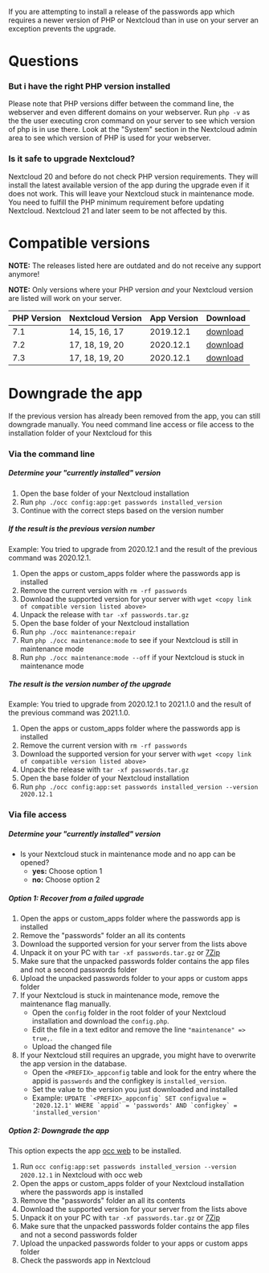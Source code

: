 If you are attempting to install a release of the passwords app which requires a newer version of PHP or Nextcloud than in use on your server an exception prevents the upgrade.

# Questions
### But i have the right PHP version installed
Please note that PHP versions differ between the command line, the webserver and even different domains on your webserver.
Run `php -v` as the the user executing cron command on your server to see which version of php is in use there.
Look at the "System" section in the Nextcloud admin area to see which version of PHP is used for your webserver.

### Is it safe to upgrade Nextcloud?
Nextcloud 20 and before do not check PHP version requirements.
They will install the latest available version of the app during the upgrade even if it does not work.
This will leave your Nextcloud stuck in maintenance mode.
You need to fulfill the PHP minimum requirement before updating Nextcloud.
Nextcloud 21 and later seem to be not affected by this.

# Compatible versions
**NOTE:** The releases listed here are outdated and do not receive any support anymore!

**NOTE:** Only versions where your PHP version _and_ your Nextcloud version are listed will work on your server.

| PHP Version | Nextcloud Version | App Version | Download |
| --- | --- | --- | --- |
| 7.1 | 14, 15, 16, 17 | 2019.12.1 | [download](https://git.mdns.eu/nextcloud/passwords/-/jobs/9150/artifacts/raw/passwords.tar.gz) |
| 7.2 | 17, 18, 19, 20 | 2020.12.1 | [download](https://git.mdns.eu/nextcloud/passwords/-/jobs/10845/artifacts/raw/passwords.tar.gz) |
| 7.3 | 17, 18, 19, 20 | 2020.12.1 | [download](https://git.mdns.eu/nextcloud/passwords/-/jobs/10845/artifacts/raw/passwords.tar.gz) |

# Downgrade the app
If the previous version has already been removed from the app, you can still downgrade manually.
You need command line access or file access to the installation folder of your Nextcloud for this

### Via the command line
##### Determine your "currently installed" version
1. Open the base folder of your Nextcloud installation
2. Run `php ./occ config:app:get passwords installed_version`
3. Continue with the correct steps based on the version number

##### If the result is the previous version number
Example: You tried to upgrade from 2020.12.1 and the result of the previous command was 2020.12.1.

1. Open the apps or custom_apps folder where the passwords app is installed
2. Remove the current version with `rm -rf passwords`
3. Download the supported version for your server with `wget <copy link of compatible version listed above>`
4. Unpack the release with `tar -xf passwords.tar.gz`
5. Open the base folder of your Nextcloud installation
6. Run `php ./occ maintenance:repair`
7. Run `php ./occ maintenance:mode` to see if your Nextcloud is still in maintenance mode
8. Run `php ./occ maintenance:mode --off` if your Nextcloud is stuck in maintenance mode

##### The result is the version number of the upgrade
Example: You tried to upgrade from 2020.12.1 to 2021.1.0 and the result of the previous command was 2021.1.0.

1. Open the apps or custom_apps folder where the passwords app is installed
2. Remove the current version with `rm -rf passwords`
3. Download the supported version for your server with `wget <copy link of compatible version listed above>`
4. Unpack the release with `tar -xf passwords.tar.gz`
5. Open the base folder of your Nextcloud installation
2. Run `php ./occ config:app:set passwords installed_version --version 2020.12.1`

### Via file access
##### Determine your "currently installed" version
- Is your Nextcloud stuck in maintenance mode and no app can be opened?
  - **yes:** Choose option 1
  - **no:** Choose option 2

##### Option 1: Recover from a failed upgrade
1. Open the apps or custom_apps folder where the passwords app is installed
2. Remove the "passwords" folder an all its contents
3. Download the supported version for your server from the lists above
4. Unpack it on your PC with `tar -xf passwords.tar.gz` or [7Zip](https://7-zip.org/)
5. Make sure that the unpacked passwords folder contains the app files and not a second passwords folder
6. Upload the unpacked passwords folder to your apps or custom apps folder
7. If your Nextcloud is stuck in maintenance mode, remove the maintenance flag manually.
    - Open the `config` folder in the root folder of your Nextcloud installation and download the `config.php`.
    - Edit the file in a text editor and remove the line `"maintenance" => true,`.
    - Upload the changed file
8. If your Nextcloud still requires an upgrade, you might have to overwrite the app version in the database.
    - Open the `<PREFIX>_appconfig` table and look for the entry where the appid is `passwords` and the configkey is `installed_version`.
    - Set the value to the version you just downloaded and installed
    - Example: ```UPDATE `<PREFIX>_appconfig` SET configvalue = '2020.12.1' WHERE `appid` = 'passwords' AND `configkey` = 'installed_version'```

##### Option 2: Downgrade the app
This option expects the app [occ web](https://apps.nextcloud.com/apps/occweb) to be installed.

1. Run `occ config:app:set passwords installed_version --version 2020.12.1` in Nextcloud with occ web
2. Open the apps or custom_apps folder of your Nextcloud installation where the passwords app is installed
3. Remove the "passwords" folder an all its contents
4. Download the supported version for your server from the lists above
5. Unpack it on your PC with `tar -xf passwords.tar.gz` or [7Zip](https://7-zip.org/)
6. Make sure that the unpacked passwords folder contains the app files and not a second passwords folder
7. Upload the unpacked passwords folder to your apps or custom apps folder
8. Check the passwords app in Nextcloud